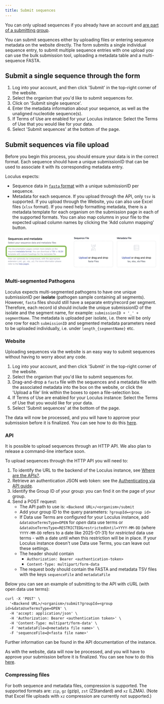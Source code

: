```yaml
---
title: Submit sequences
---
```


You can only upload sequences if you already have an account and [are part of a submitting group](../create-manage-groups/).

You can submit sequences either by uploading files or entering sequence metadata on the website directly.
The form submits a single individual sequence entry, to submit multiple sequence entries with one upload you can use the bulk submission tool, uploading a metadata table and a multi-sequence FASTA.

## Submit a single sequence through the form

1. Log into your account, and then click 'Submit' in the top-right corner of the website.
2. Select the organism that you'd like to submit sequences for.
3. Click on 'Submit single sequence'.
4. Enter the metadata information about your sequence, as well as the unaligned nucleotide sequence(s).
5. If Terms of Use are enabled for your Loculus instance: Select the Terms of Use that you would like for your data.
6. Select 'Submit sequences' at the bottom of the page.

## Submit sequences via file upload

Before you begin this process, you should ensure your data is in the correct format. Each sequence should have a unique submissionID that can be used to associate it with its corresponding metadata entry.

Loculus expects:

- Sequence data in [`fasta` format](../../reference/fasta-format) with a unique submissionID per sequence.
- Metadata for each sequence. If you upload through the API, only `tsv` is supported. If you upload through the Website, you can also use Excel files (`xlsx` format). If you need help formatting metadata, there is a metadata template for each organism on the submission page in each of the supported formats. You can also map columns in your file to the expected upload column names by clicking the 'Add column mapping' button.

![Metadata template.](../../../assets/MetadataTemplate.png)

### Multi-segmented Pathogens

Loculus expects multi-segmented pathogens to have one unique submissionID per **isolate** (pathogen sample containing all segments). However, `fasta` files should still have a separate entry/record per segment. Therefore, each record id should include the unique submissionID of the isolate and the segment name, for example: `submissionID + '_' + segmentName`. The metadata is uploaded per isolate, i.e. there will be only one row for each `submissionID` and segmented metadata parameters need to be uploaded individually, i.e. under `length_{segmentName}` etc.

### Website

Uploading sequences via the website is an easy way to submit sequences without having to worry about any code.

1. Log into your account, and then click 'Submit' in the top-right corner of the website.
2. Select the organism that you'd like to submit sequences for.
3. Drag-and-drop a `fasta` file with the sequences and a metadata file with the associated metadata into the box on the website, or click the 'Upload a file' link within the boxes to open a file-selection box.
4. If Terms of Use are enabled for your Loculus instance: Select the Terms of Use that you would like for your data.
5. Select 'Submit sequences' at the bottom of the page.

The data will now be processed, and you will have to approve your submission before it is finalized. You can see how to do this [here](../approve-submissions/).

### API

It is possible to upload sequences through an HTTP API. We also plan to release a command-line interface soon.

To upload sequences through the HTTP API you will need to:

1. To identify the URL to the backend of the Loculus instance, see [Where are the APIs?](../../introduction/api-overview/#where-are-the-apis).
2. Retrieve an authentication JSON web token: see the [Authenticating via API guide](../authenticate-via-api/).
3. Identify the Group ID of your group: you can find it on the page of your group.
4. Send a POST request:
   - The API path to use is: `<Backend URL>/<organism>/submit`
   - Add your group ID to the query parameters: `?groupId=<group id>`
   - If Data use Terms are configured for your Loculus instance, add `&dataUseTermsType=OPEN` for _open_ data use terms or `&dataUseTermsType=RESTRICTED&restrictedUntil=YYYY-MM-DD` (where `YYYY-MM-DD` refers to a date like 2025-01-31) for _restricted_ data use terms - with a date until when this restriction will be in place. If your Loculus instance doesn't use Data use Terms, you can leave out these settings.
   - The header should contain
     - `Authorization: Bearer <authentication-token>`
     - `Content-Type: multipart/form-data`
   - The request body should contain the FASTA and metadata TSV files with the keys `sequenceFile` and `metadataFile`

Below you can see an example of submitting to the API with cURL (with open data use terms):

```
curl -X 'POST' \
  '<Backend URL>/<organism>/submit?groupId=<group id>&dataUseTermsType=OPEN' \
  -H 'accept: application/json' \
  -H 'Authorization: Bearer <authentication token>' \
  -H 'Content-Type: multipart/form-data' \
  -F 'metadataFile=@<metadata file name>' \
  -F 'sequenceFile=@<fasta file name>'
```

Further information can be found in the API documentation of the instance.

As with the website, data will now be processed, and you will have to approve your submission before it is finalized. You can see how to do this [here](../approve-submissions/).

### Compressing files

For both sequence and metadata files, compression is supported. The supported formats are: `zip`, `gz` (gzip), `zst` (ZStandard) and `xz` (LZMA). (Note that Excel file uploads with `xz` compression are currently not supported.)
